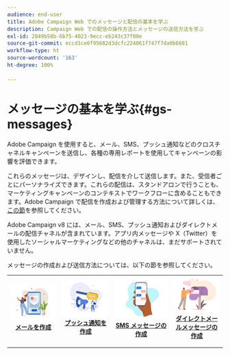```yaml
---
audience: end-user
title: Adobe Campaign Web でのメッセージと配信の基本を学ぶ
description: Campaign Web での配信の操作方法とメッセージの送信方法を学ぶ
exl-id: 2849b58b-6b75-4023-9ecc-eb243c37f00e
source-git-commit: eccd1ce6f95682d3dcfc224061f747f7da0b6681
workflow-type: ht
source-wordcount: '163'
ht-degree: 100%

---
```



# メッセージの基本を学ぶ{#gs-messages}

Adobe Campaign を使用すると、メール、SMS、プッシュ通知などのクロスチャネルキャンペーンを送信し、各種の専用レポートを使用してキャンペーンの影響を評価できます。

これらのメッセージは、デザインし、配信を介して送信します。また、受信者ごとにパーソナライズできます。これらの配信は、スタンドアロンで行うことも、マーケティングキャンペーンのコンテキストでワークフローに含めることもできます。Adobe Campaign で配信を作成および管理する方法について詳しくは、[この節](gs-deliveries.md)を参照してください。

Adobe Campaign v8 には、メール、SMS、プッシュ通知およびダイレクトメールの配信チャネルが含まれています。アプリ内メッセージや X（Twitter）を使用したソーシャルマーケティングなどの他のチャネルは、まだサポートされていません。

メッセージの作成および送信方法については、以下の節を参照してください。

<table style="table-layout:fixed">
    <tr style="border: 0;">
    <td align="center">
    <a href="../email/create-email.md">
    <img alt="「メールの作成」の節" src="assets/do-not-localize/email.jpg">
    </a>
    <div><a href="../email/create-email.md"><strong>メールを作成</strong>
    </div>
    <p>
    </td>
    <td align="center">
    <a href="../push/create-push.md">
      <img alt="「プッシュ通知の作成」の節" src="assets/do-not-localize/push.jpg">
    </a>
    <div>
    <a href="../push/gs-push.md"><strong>プッシュ通知を作成</strong></a>
    </div>
    <p>
    </td>
    <td align="center">
    <a href="../sms/create-sms.md">
      <img alt="「SMS メッセージの作成」の節" src="assets/do-not-localize/sms.jpg">
    </a>
    </div>
    <div>
    <a href="../sms/create-sms.md"><strong>SMS メッセージの作成</strong></a>
    </div>
    <p>
    </td>
    <td align="center">
    <a href="../direct-mail/gs-direct-mail.md">
      <img alt="「ダイレクトメールメッセージの作成」の節" src="assets/do-not-localize/direct-mail.jpg">
    </a>
    <div>
    <a href="../direct-mail/gs-direct-mail.md"><strong>ダイレクトメールメッセージの作成</strong></a>
    </div>
    <p>
    </td>
    </tr>
</table>

